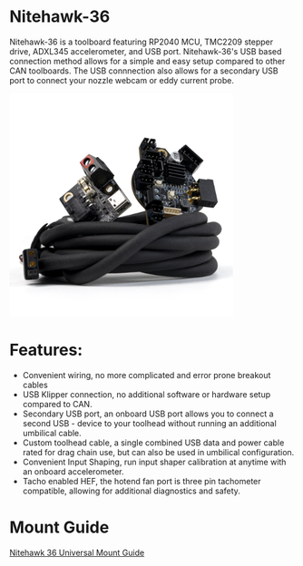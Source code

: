 # Nitehawk-36

Nitehawk-36 is a toolboard featuring RP2040 MCU, TMC2209 stepper drive, ADXL345 accelerometer, and USB port. Nitehawk-36's USB based connection method allows for a simple and easy setup compared to other CAN toolboards. The USB connnection also allows for a secondary USB port to connect your nozzle webcam or eddy current probe.

<img title="" src="./Images/Nitehawk-36-1.jpg" alt="Nitehawk-36-1.jpg" width="394" data-align="inline">

# Features:

- Convenient wiring, no more complicated and error prone breakout cables
- USB Klipper connection, no additional software or hardware setup compared to CAN.
- Secondary USB port, an onboard USB port allows you to connect a second USB - device to your toolhead without running an additional umbilical cable.
- Custom toolhead cable, a single combined USB data and power cable rated for drag chain use, but can also be used in umbilical configuration.
- Convenient Input Shaping, run input shaper calibration at anytime with an onboard accelerometer.
- Tacho enabled HEF, the hotend fan port is three pin tachometer compatible, allowing for additional diagnostics and safety.

# Mount Guide
[Nitehawk 36 Universal Mount Guide](../master/Hardware/NiteHawk%2036%20Mount.pdf)